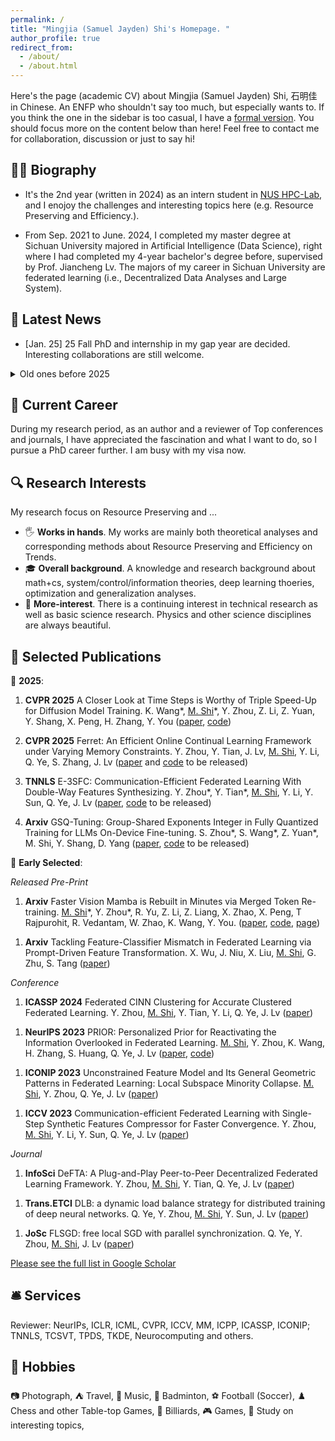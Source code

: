```yaml
---
permalink: /
title: "Mingjia (Samuel Jayden) Shi's Homepage. "
author_profile: true
redirect_from: 
  - /about/
  - /about.html
---
```


 Here's the page (academic CV) about Mingjia (Samuel Jayden) Shi, 石明佳 in Chinese. An ENFP who shouldn't say too much, but especially wants to. If you think the one in the sidebar is too casual, I have a [formal version](images/a_pic_of_mine_2.jpg). You should focus more on the content below than here! Feel free to contact me for collaboration, discussion or just to say hi!

**👨‍🎓 Biography**
---

<!-- - Internship in [HoumoAI](https://www.houmoai.com/), researching on topics related to real-world and industrial applications (e.g., efficient AI) here brings me new challendges here. -->
<!-- - It's the 2nd year (written in 2024) as an intern student in [NUS HPC-Lab](https://ai.comp.nus.edu.sg/), and I enojoy the challenges and interesting topics here (e.g. efficient AI, generative model, parameter generation and etc.). -->
- It's the 2nd year (written in 2024) as an intern student in [NUS HPC-Lab](https://ai.comp.nus.edu.sg/), and I enojoy the challenges and interesting topics here (e.g. Resource Preserving and Efficiency.).
<!-- - From Sep. 2021 to June. 2024, I completed my master degree at Sichuan University majored in Artificial Intelligence, right where I had completed my 4-year bachelor's degree before, supervised by Prof. [Jiancheng Lv](https://center.dicalab.cn/). The majors of my career in Sichuan University are distributed optimization and learning (e.g., decentralized optimization and federated learning). -->
- From Sep. 2021 to June. 2024, I completed my master degree at Sichuan University majored in Artificial Intelligence (Data Science), right where I had completed my 4-year bachelor's degree before, supervised by Prof. Jiancheng Lv. The majors of my career in Sichuan University are federated learning (i.e., Decentralized Data Analyses and Large System).


**🎉 Latest News**
---

- [Jan. 25] 25 Fall PhD and internship in my gap year are decided. Interesting collaborations are still welcome.

<details>
<summary>Old ones before 2025</summary>
<br>

[Dec. 24] Waiting for 2025 Fall PhD and projects in my gap year.
<br>
<!-- [Aug. 24] Actively applying for a 2025 Fall PhD! If you are interested in a student familiar with theoretical analysis, generative model with extensive industry experiences as well, feel free to mail! -->
[Aug. 24] Actively applying for a 2025 Fall PhD! If you are interested in a student familiar with theoretical analysis, feel free to mail!

</details>

**👣 Current Career**
---

During my research period, as an author and a reviewer of Top conferences and journals, I have appreciated the fascination and what I want to do, so I pursue a PhD career further. I am busy with my visa now.

**🔍 Research Interests**
---

My research focus on Resource Preserving and ...
<!-- - 🖐️ **Works in hands**. My works are mainly both theoretical analyses and corresponding methods about Efficient AI on Trends, Generative Models, AI Privacy and Safety and Federated Learning. -->
- 🖐️ **Works in hands**. My works are mainly both theoretical analyses and corresponding methods about Resource Preserving and Efficiency on Trends.
- 🎓 **Overall background**. A knowledge and research background about math+cs, system/control/information theories, deep learning thoeries, optimization and generalization analyses.
- 🌟 **More-interest**. There is a continuing interest in technical research as well as basic science research. Physics and other science disciplines are always beautiful.
<!-- - **Distributed Learning and Optimization**: -->
<!-- Distributed learning is the last one I majored in. The works explore the heterogeneity composition in federated learning primarily from the perspective of information composition, with methods towards information theory and optimization. -->
<!-- - **Efficient AI**: -->
<!-- Efficient AI is the recent major engagements and expected future major directions. To improve efficiency, especially training, in AI applications, the works in hands are mainly about data-centric AI and optimization. -->
<!-- - **Generative Model**: -->
<!-- Works about Generative Model interest me the most recently. The big hitter, generative model well-supported by diffusion theory, bring me back to the wonders of physics. A theoretically grounded approach is always fascinating. -->
<!-- - **AI Safety and Privacy**: -->
<!-- Another big hitter, LLM, and its practical generation tasks are also of my interests. A lot of industrial issues that need to be solved, effiicency, human value alignment and privacy. -->


**📄 Selected Publications**
---

📅 **2025**:

1. **CVPR 2025** A Closer Look at Time Steps is Worthy of Triple Speed-Up for Diffusion Model Training.
K. Wang\*, <u>M. Shi</u>\*, Y. Zhou, Z. Li, Z. Yuan, Y. Shang, X. Peng, H. Zhang, Y. You
([paper](https://arxiv.org/abs/2405.17403), [code](https://github.com/NUS-HPC-AI-Lab/SpeeD))
<!-- **CVPR 2025** -->

2. **CVPR 2025** Ferret: An Efficient Online Continual Learning Framework under Varying Memory Constraints.
Y. Zhou, Y. Tian, J. Lv, <u>M. Shi</u>, Y. Li, Q. Ye, S. Zhang, J. Lv
([paper]() and [code]() to be released)
<!-- **CVPR 2025** -->

3. **TNNLS** E-3SFC: Communication-Efficient Federated Learning With Double-Way Features Synthesizing.
Y. Zhou*, Y. Tian*, <u>M. Shi</u>, Y. Li, Y. Sun, Q. Ye, J. Lv
([paper](https://arxiv.org/pdf/2502.03092), [code]() to be released)

4. **Arxiv** GSQ-Tuning: Group-Shared Exponents Integer in Fully Quantized Training for LLMs On-Device Fine-tuning. S. Zhou*, S. Wang*, Z. Yuan*, M. Shi, Y. Shang, D. Yang ([paper](https://arxiv.org/abs/2502.12913), [code]() to be released)


📅 **Early Selected**:

*Released Pre-Print*
1. **Arxiv** Faster Vision Mamba is Rebuilt in Minutes via Merged Token Re-training.
<u>M. Shi</u>\*, Y. Zhou*, R. Yu, Z. Li, Z. Liang, X. Zhao, X. Peng, T Rajpurohit, R. Vedantam, W. Zhao, K. Wang, Y. You.
([paper](https://arxiv.org/abs/2412.12496), [code](https://github.com/NUS-HPC-AI-Lab/R-MeeTo), [page](https://bdemo.github.io/R-MeeTo/))
<!-- **Arxiv** -->
1. **Arxiv** Tackling Feature-Classifier Mismatch in Federated Learning via Prompt-Driven Feature Transformation.
X. Wu, J. Niu, X. Liu, <u>M. Shi</u>, G. Zhu, S. Tang
([paper](https://arxiv.org/abs/2407.16139))
<!-- **Arxiv** -->

*Conference*
1. **ICASSP 2024** Federated CINN Clustering for Accurate Clustered Federated Learning.
Y. Zhou, <u>M. Shi</u>, Y. Tian, Y. Li, Q. Ye, J. Lv ([paper](https://ieeexplore.ieee.org/abstract/document/10447282/))
<!-- **ICASSP 2024** -->
1. **NeurIPS 2023** PRIOR: Personalized Prior for Reactivating the Information Overlooked in Federated Learning.
<u>M. Shi</u>, Y. Zhou, K. Wang, H. Zhang, S. Huang, Q. Ye, J. Lv ([paper](https://proceedings.neurips.cc/paper_files/paper/2023/hash/5a3674849d6d6d23ac088b9a2552f323-Abstract-Conference.html), [code](https://github.com/BDeMo/pFedBreD_public))
<!-- **NeurIPS 2023** -->
1. **ICONIP 2023** Unconstrained Feature Model and Its General Geometric Patterns in Federated Learning: Local Subspace Minority Collapse.
<u>M. Shi</u>, Y. Zhou, Q. Ye, J. Lv ([paper](https://link.springer.com/chapter/10.1007/978-981-99-8132-8_34))
<!-- **ICONIP 2023** -->
1. **ICCV 2023** Communication-efficient Federated Learning with Single-Step Synthetic Features Compressor for Faster Convergence.
Y. Zhou, <u>M. Shi</u>, Y. Li, Y. Sun, Q. Ye, J. Lv ([paper](https://openaccess.thecvf.com/content/ICCV2023/html/Zhou_Communication-efficient_Federated_Learning_with_Single-Step_Synthetic_Features_Compressor_for_Faster_ICCV_2023_paper.html))
<!-- **ICCV 2023** -->

*Journal*
1. **InfoSci** DeFTA: A Plug-and-Play Peer-to-Peer Decentralized Federated Learning Framework.
Y. Zhou, <u>M. Shi</u>, Y. Tian, Q. Ye, J. Lv ([paper](https://www.sciencedirect.com/science/article/pii/S002002552400495X))
<!-- **InfoSci** -->
1. **Trans.ETCI** DLB: a dynamic load balance strategy for distributed training of deep neural networks.
Q. Ye, Y. Zhou, <u>M. Shi</u>, Y. Sun, J. Lv ([paper](https://ieeexplore.ieee.org/abstract/document/9960865/))
<!-- **Trans.ETCI** -->
1. **JoSc** FLSGD: free local SGD with parallel synchronization.
Q. Ye, Y. Zhou, <u>M. Shi</u>, J. Lv ([paper](https://link.springer.com/article/10.1007/s11227-021-04267-5))
<!-- **JoSc** -->

[Please see the full list in Google Scholar](https://scholar.google.com/citations?user=B6f3ImkAAAAJ)

**🛎 Services**
---

Reviewer: NeurIPs, ICLR, ICML, CVPR, ICCV, MM, ICPP, ICASSP, ICONIP; TNNLS, TCSVT, TPDS, TKDE, Neurocomputing and others.

**🎈 Hobbies**
---

📷 Photograph,
⛺ Travel,
🎵 Music,
🏸 Badminton,
⚽ Football (Soccer),
♟️ Chess and other Table-top Games,
🎱 Billiards,
🎮 Games,
🔬 Study on interesting topics,